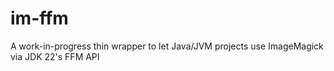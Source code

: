 # im-ffm
A work-in-progress thin wrapper to let Java/JVM projects use ImageMagick via JDK 22's FFM API
